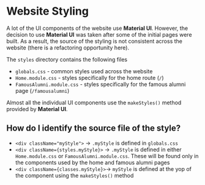 # Website Styling

A lot of the UI components of the website use **Material UI**. However, the decision to use **Material UI** was taken after some of the initial pages were built. As a result, the source of the styling is not consistent across the website (there is a refactoring opportunity here).

The `styles` directory contains the following files

- `globals.css` - common styles used across the website
- `Home.module.css` - styles specifically for the home route (`/`)
- `FamousAlumni.module.css` - styles specifically for the famous alumni page (`/famousalumni`)

Almost all the individual UI components use the `makeStyles()` method provided by **Material UI**.

## **How do I identify the source file of the style?**

- `<div className="myStyle">` -> `.myStyle` is defined in `globals.css`
- `<div className={styles.myStyle}>` -> `.myStyle` is defined in either `Home.module.css` or `FamousAlumni.module.css`. These will be found only in the components used by the home and famous alumni pages
- `<div className={classes.myStyle}>`-> `myStyle` is defined at the yop of the component using the `makeStyles()` method
